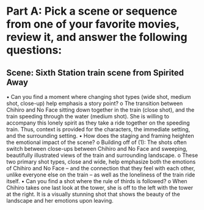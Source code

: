 # Part A: Pick a scene or sequence from one of your favorite movies, review it, and answer the following questions:
## Scene: Sixth Station train scene from Spirited Away
•	Can you find a moment where changing shot types (wide shot, medium shot, close-up) help emphasis a story point? 
  o	The transition between Chihiro and No Face sitting down together in the train (close shot), and the train speeding through the water (medium shot). She is willing to accompany this lonely spirit as they take a ride together on the speeding train. Thus, context is provided for the characters, the immediate setting, and the surrounding setting. 
•	How does the staging and framing heighten the emotional impact of the scene?
  o	Building off of (1): The shots often switch between close-ups between Chihiro and No Face and sweeping, beautifully illustrated views of the train and surrounding landscape. 
  o	These two primary shot types, close and wide, help emphasize both the emotions of Chihiro and No Face – and the connection that they feel with each other, unlike everyone else on the train – as well as the loneliness of the train ride itself. 
•	Can you find a shot where the rule of thirds is followed?
  o	When Chihiro takes one last look at the tower, she is off to the left with the tower at the right. It is a visually stunning shot that shows the beauty of the landscape and her emotions upon leaving. 

